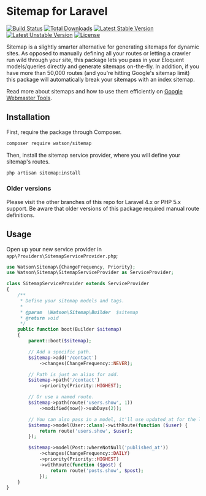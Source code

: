 Sitemap for Laravel
===================

[![Build Status](https://travis-ci.org/dwightwatson/sitemap.png?branch=master)](https://travis-ci.org/dwightwatson/sitemap)
[![Total Downloads](https://poser.pugx.org/watson/sitemap/downloads.svg)](https://packagist.org/packages/watson/sitemap)
[![Latest Stable Version](https://poser.pugx.org/watson/sitemap/v/stable.svg)](https://packagist.org/packages/watson/sitemap)
[![Latest Unstable Version](https://poser.pugx.org/watson/sitemap/v/unstable.svg)](https://packagist.org/packages/watson/sitemap)
[![License](https://poser.pugx.org/watson/sitemap/license.svg)](https://packagist.org/packages/watson/sitemap)

Sitemap is a slightly smarter alternative for generating sitemaps for dynamic sites. As opposed to manually defining all your routes or letting a crawler run wild through your site, this package lets you pass in your Eloquent models/queries directly and generate sitemaps on-the-fly. In addition, if you have more than 50,000 routes (and you're hitting Google's sitemap limit) this package will automatically break your sitemaps with an index sitemap.

Read more about sitemaps and how to use them efficiently on [Google Webmaster Tools](https://support.google.com/webmasters/answer/156184?hl=en).

## Installation
First, require the package through Composer.

```sh
composer require watson/sitemap
```

Then, install the sitemap service provider, where you will define your sitemap's routes.

```sh
php artisan sitemap:install
```

### Older versions
Please visit the other branches of this repo for Laravel 4.x or PHP 5.x support. Be aware that older versions of this package required manual route definitions.

## Usage

Open up your new service provider in `app\Providers\SitemapServiceProvider.php`;

```php
use Watson\Sitemap\{ChangeFrequency, Priority};
use Watson\Sitemap\SitemapServiceProvider as ServiceProvider;

class SitemapServiceProvider extends ServiceProvider
{
    /**
     * Define your sitemap models and tags.
     *
     * @param  \Watson\Sitemap\Builder  $sitemap
     * @return void
     */
    public function boot(Builder $sitemap)
    {
        parent::boot($sitemap);

        // Add a specific path.
        $sitemap->add('/contact')
            ->changes(ChangeFrequency::NEVER);

        // Path is just an alias for add.
        $sitemap->path('/contact')
            ->priority(Priority::HIGHEST);

        // Or use a named route.
        $sitemap->path(route('users.show', 1))
            ->modified(now()->subDays(2));

        // You can also pass in a model, it'll use updated_at for the lastModified attribute.
        $sitemap->model(User::class)->withRoute(function ($user) {
            return route('users.show', $user);
        });

        $sitemap->model(Post::whereNotNull('published_at'))
            ->changes(ChangeFrequency::DAILY)
            ->priority(Priority::HIGHEST)
            ->withRoute(function ($post) {
                return route('posts.show', $post);
            });
    }
}
```
